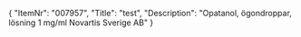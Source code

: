 {
  "ItemNr": "007957",
  "Title": "test",
  "Description": "Opatanol, ögondroppar, lösning 1 mg/ml Novartis Sverige AB"
}